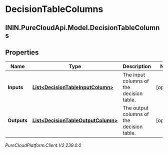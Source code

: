 # DecisionTableColumns

## ININ.PureCloudApi.Model.DecisionTableColumns

## Properties

|Name | Type | Description | Notes|
|------------ | ------------- | ------------- | -------------|
| **Inputs** | [**List&lt;DecisionTableInputColumn&gt;**](DecisionTableInputColumn) | The input columns of the decision table. | [optional] |
| **Outputs** | [**List&lt;DecisionTableOutputColumn&gt;**](DecisionTableOutputColumn) | The output columns of the decision table. | [optional] |



_PureCloudPlatform.Client.V2 239.0.0_

